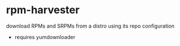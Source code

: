 # rpm-harvester
download RPMs and SRPMs from a distro using its repo configuration
- requires yumdownloader
